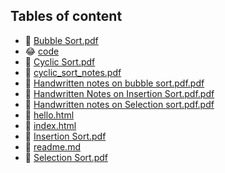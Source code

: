 ## Tables of content
- 🤣 [Bubble Sort.pdf](./Bubble%20Sort.pdf)
- 😂 [code](./code)
- 🤣 [Cyclic Sort.pdf](./Cyclic%20Sort.pdf)
- 🤣 [cyclic_sort_notes.pdf](./cyclic_sort_notes.pdf)
- 🤣 [Handwritten notes on bubble sort.pdf.pdf](./Handwritten%20notes%20on%20bubble%20sort.pdf.pdf)
- 🤣 [Handwritten Notes on Insertion Sort.pdf.pdf](./Handwritten%20Notes%20on%20Insertion%20Sort.pdf.pdf)
- 🤣 [Handwritten notes on Selection sort.pdf.pdf](./Handwritten%20notes%20on%20Selection%20sort.pdf.pdf)
- 🤣 [hello.html](./hello.html)
- 🤣 [index.html](./index.html)
- 🤣 [Insertion Sort.pdf](./Insertion%20Sort.pdf)
- 🤣 [readme.md](./readme.md)
- 🤣 [Selection Sort.pdf](./Selection%20Sort.pdf)
